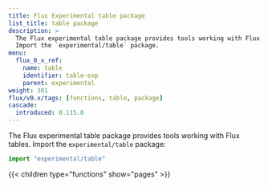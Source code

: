 ```yaml
---
title: Flux Experimental table package
list_title: table package
description: >
  The Flux experimental table package provides tools working with Flux tables.
  Import the `experimental/table` package.
menu:
  flux_0_x_ref:
    name: table
    identifier: table-exp
    parent: experimental
weight: 301
flux/v0.x/tags: [functions, table, package]
cascade:
  introduced: 0.115.0
---
```


The Flux experimental table package provides tools working with Flux tables.
Import the `experimental/table` package:

```js
import "experimental/table"
```

{{< children type="functions" show="pages" >}}
